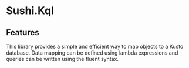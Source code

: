# Sushi.Kql

## Features
This library provides a simple and efficient way to map objects to a Kusto database. Data mapping can be defined using lambda expressions and queries can be written using the fluent syntax.
